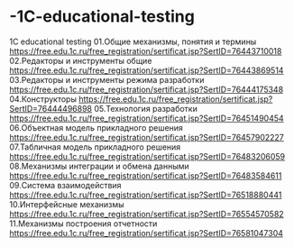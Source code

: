 # -1C-educational-testing
 1C educational testing
01.Общие механизмы, понятия и термины   
https://free.edu.1c.ru/free_registration/sertificat.jsp?SertID=76443710018
02.Редакторы и инструменты общие  
https://free.edu.1c.ru/free_registration/sertificat.jsp?SertID=76443869514
03.Редакторы и инструменты режима разработки
https://free.edu.1c.ru/free_registration/sertificat.jsp?SertID=76444175348
04.Конструкторы
https://free.edu.1c.ru/free_registration/sertificat.jsp?SertID=76444496898
05.Технология разработки
https://free.edu.1c.ru/free_registration/sertificat.jsp?SertID=76451490454
06.Объектная модель прикладного решения
https://free.edu.1c.ru/free_registration/sertificat.jsp?SertID=76457902227
07.Табличная модель прикладного решения
https://free.edu.1c.ru/free_registration/sertificat.jsp?SertID=76483206059
08.Механизмы интеграции и обмена данными
https://free.edu.1c.ru/free_registration/sertificat.jsp?SertID=76483584611
09.Система взаимодействия
https://free.edu.1c.ru/free_registration/sertificat.jsp?SertID=76518880441
10.Интерфейсные механизмы
https://free.edu.1c.ru/free_registration/sertificat.jsp?SertID=76554570582
11.Механизмы построения отчетности
https://free.edu.1c.ru/free_registration/sertificat.jsp?SertID=76581047304
